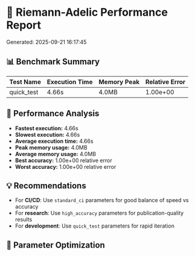 # 🧮 Riemann-Adelic Performance Report
Generated: 2025-09-21 16:17:45

## 📊 Benchmark Summary

| Test Name | Execution Time | Memory Peak | Relative Error |
|-----------|----------------|-------------|----------------|
| quick_test | 4.66s | 4.0MB | 1.00e+00 |

## 🎯 Performance Analysis

- **Fastest execution:** 4.66s
- **Slowest execution:** 4.66s
- **Average execution time:** 4.66s
- **Peak memory usage:** 4.0MB
- **Average memory usage:** 4.0MB
- **Best accuracy:** 1.00e+00 relative error
- **Worst accuracy:** 1.00e+00 relative error

## 💡 Recommendations

- For **CI/CD**: Use `standard_ci` parameters for good balance of speed vs accuracy
- For **research**: Use `high_accuracy` parameters for publication-quality results
- For **development**: Use `quick_test` parameters for rapid iteration

## 🔧 Parameter Optimization
